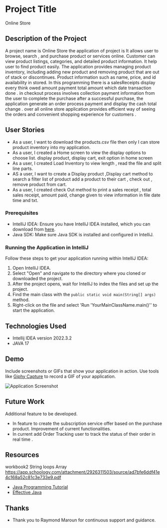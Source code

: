 # Project Title

Online Store

## Description of the Project

A project name is Online Store the application of project is It allows user to browse, search , and purchase
product or services online. Customer can view product listings, categories, and detailed product information.
It help user to find product easily. The application provides managing product inventory, including adding new product and removing product
that are out of stack or discontinues. Product information such as name, price, and id availability in stored. In this programming there is a salesReceipts
display every think owed amount payment total amount which date transaction done . in checkout process involves collection payment information from the user
to complete the purchase after a successful purchase, the application generate an order process payment and display the cash total change . over all online store application 
provides efficient way of seeing the orders and convenient shopping experience for customers .


## User Stories

- As a user, I want to download the products.csv file then only I can store product inventory into my application.
- As a user, I created a Home screen to view the display options to choose list. display product, display cart, exit option in home screen
- As a user, I created Load Inventory to view length , read the file and split line parts. 
- AS a user, I want to create a Display product ,Display cart method to search a filter list of product add a product to their cart , check out , remove product from cart.
- As a user, I created check Out method to print a sales receipt , total sales receipt, amount paid, change given to view information in file date time and txt.


### Prerequisites

- IntelliJ IDEA: Ensure you have IntelliJ IDEA installed, which you can download from [here](https://www.jetbrains.com/idea/download/).
- Java SDK: Make sure Java SDK is installed and configured in IntelliJ.

### Running the Application in IntelliJ

Follow these steps to get your application running within IntelliJ IDEA:

1. Open IntelliJ IDEA.
2. Select "Open" and navigate to the directory where you cloned or downloaded the project.
3. After the project opens, wait for IntelliJ to index the files and set up the project.
4. Find the main class with the `public static void main(String[] args)` method.
5. Right-click on the file and select 'Run 'YourMainClassName.main()'' to start the application.

## Technologies Used

- Intellij IDEA version 2022.3.2
- JAVA 17

## Demo

Include screenshots or GIFs that show your application in action. Use tools like [Giphy Capture](https://giphy.com/apps/giphycapture) to record a GIF of your application.

![Application Screenshot](path/to/your/screenshot.png)

## Future Work

Additional feature to be developed.
- In feature to create the subscription service offer based on the purchase product.
Improvement of current functionalities.
- In current add Order Tracking user to track the status of their order in real time .

## Resources

workbook2 String loops Array https://app.schoology.com/attachment/2926311503/source/ad7bfe6ddf41e4c168a52c81c3e733e9.pdf

- [Java Programming Tutorial](https://www.example.com)
- [Effective Java](https://www.example.com)


## Thanks



- Thank you to Raymond Maroun for continuous support and guidance.

